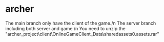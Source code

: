 # archer
The main branch only have the client of the game./n
The server branch including both server and game./n
You need to unzip the "archer_project\client\OnlineGameClient_Data\sharedassets0.assets.rar"
